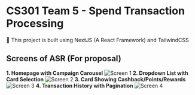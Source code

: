 # CS301 Team 5 - Spend Transaction Processing

👋 This project is built using NextJS (A React Framework) and TailwindCSS

## Screens of ASR (For proposal)

**1. Homepage with Campaign Carousel**
![Screen 1](https://github.com/cs301-itsa/project-2021-22t2-g1-team5/blob/dev/initial-app/public/assets/Screen1.png?raw=true)
**2. Dropdown List with Card Selection**
![Screen 2](https://github.com/cs301-itsa/project-2021-22t2-g1-team5/blob/dev/initial-app/public/assets/Screen2.png?raw=true)
**3. Card Showing Cashback/Points/Rewards**
![Screen 3](https://github.com/cs301-itsa/project-2021-22t2-g1-team5/blob/dev/initial-app/public/assets/Screen3.png?raw=true)
**4. Transaction History with Pagination**
![Screen 4](https://github.com/cs301-itsa/project-2021-22t2-g1-team5/blob/dev/initial-app/public/assets/Screen4.png?raw=true)
